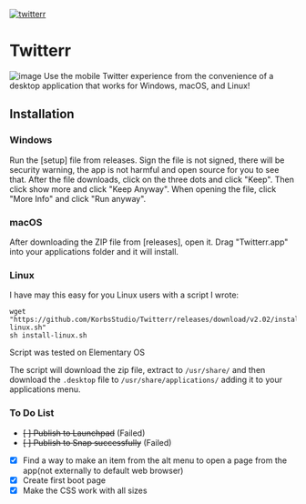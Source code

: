 [![twitterr](https://snapcraft.io//twitterr/badge.svg)](https://snapcraft.io/twitterr)

# Twitterr
![image](https://i.imgur.com/bk7farp.jpg)
Use the mobile Twitter experience from the convenience of a desktop application that works for Windows, macOS, and Linux!

## Installation
### Windows
Run the [setup] file from releases. Sign the file is not signed, there will be security warning, the app is not harmful and open source for you to see that. After the file downloads, click on the three dots and click "Keep". Then click show more and click "Keep Anyway". When opening the file, click "More Info" and click "Run anyway".

### macOS
After downloading the ZIP file from [releases], open it. Drag "Twitterr.app" into your applications folder and it will install.

### Linux
I have may this easy for you Linux users with a script I wrote:
```
wget "https://github.com/KorbsStudio/Twitterr/releases/download/v2.02/install-linux.sh"
sh install-linux.sh
```
Script was tested on Elementary OS

The script will download the zip file, extract to `/usr/share/` and then download the `.desktop` file to `/usr/share/applications/` adding it to your applications menu.

### To Do List
 - ~~[ ] Publish to Launchpad~~ (Failed)
 - ~~[ ] Publish to Snap successfully~~ (Failed)
 - [x] Find a way to make an item from the alt menu to open a page from the app(not externally to default web browser)
 - [x] Create first boot page
 - [x] Make the CSS work with all sizes
